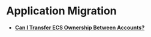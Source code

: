 # Application Migration<a name="EN-US_TOPIC_0208809314"></a>

-   **[Can I Transfer ECS Ownership Between Accounts?](can-i-transfer-ecs-ownership-between-accounts.md)**  


